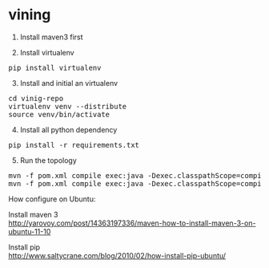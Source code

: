 vining
=======
1. Install maven3 first  

2. Install virtualenv  
<pre>pip install virtualenv</pre>  

3. Install and initial an virtualenv  
<pre>
cd vinig-repo  
virtualenv venv --distribute  
source venv/bin/activate
</pre>

4. Install all python dependency  
<pre>pip install -r requirements.txt</pre>

5. Run the topology  
<pre>
mvn -f pom.xml compile exec:java -Dexec.classpathScope=compile -Dexec.mainClass=me.haogao.vining.topology.ViningTopology    
mvn -f pom.xml compile exec:java -Dexec.classpathScope=compile -Dexec.mainClass=me.haogao.vining.topology.ViningTweepyTopology  
</pre>

How configure on Ubuntu:  

Install maven 3  
http://yarovoy.com/post/14363197336/maven-how-to-install-maven-3-on-ubuntu-11-10  

Install pip  
http://www.saltycrane.com/blog/2010/02/how-install-pip-ubuntu/  
